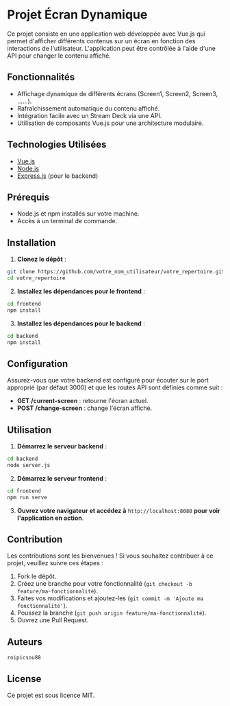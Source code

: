 
# Projet Écran Dynamique

Ce projet consiste en une application web développée avec Vue.js qui permet d'afficher différents contenus sur un écran en fonction des interactions de l'utilisateur. L'application peut être contrôlée à l'aide d'une API pour changer le contenu affiché.

## Fonctionnalités

- Affichage dynamique de différents écrans (Screen1, Screen2, Screen3, ......).
- Rafraîchissement automatique du contenu affiché.
- Intégration facile avec un Stream Deck via une API.
- Utilisation de composants Vue.js pour une architecture modulaire.

## Technologies Utilisées

- [Vue.js](https://vuejs.org/)
- [Node.js](https://nodejs.org/)
- [Express.js](https://expressjs.com/) (pour le backend)

## Prérequis

- Node.js et npm installés sur votre machine.
- Accès à un terminal de commande.

## Installation

1. **Clonez le dépôt** :

```bash
git clone https://github.com/votre_nom_utilisateur/votre_repertoire.git
cd votre_repertoire
```

2. **Installez les dépendances pour le frontend** :

```bash
cd frontend
npm install
```

3. **Installez les dépendances pour le backend** :

```bash
cd backend
npm install
```

## Configuration

Assurez-vous que votre backend est configuré pour écouter sur le port approprié (par défaut 3000) et que les routes API sont définies comme suit :

- **GET /current-screen** : retourne l'écran actuel.
- **POST /change-screen** : change l'écran affiché.

## Utilisation

1. **Démarrez le serveur backend** :

```bash
cd backend
node server.js
```

2. **Démarrez le serveur frontend** :

```bash
cd frontend
npm run serve
```

3. **Ouvrez votre navigateur et accédez à** `http://localhost:8080` **pour voir l'application en action**.

## Contribution

Les contributions sont les bienvenues ! Si vous souhaitez contribuer à ce projet, veuillez suivre ces étapes :

1. Fork le dépôt.
2. Créez une branche pour votre fonctionnalité (`git checkout -b feature/ma-fonctionnalité`).
3. Faites vos modifications et ajoutez-les (`git commit -m 'Ajoute ma fonctionnalité'`).
4. Poussez la branche (`git push origin feature/ma-fonctionnalité`).
5. Ouvrez une Pull Request.

## Auteurs

    roipicsou88

## License

Ce projet est sous licence MIT.